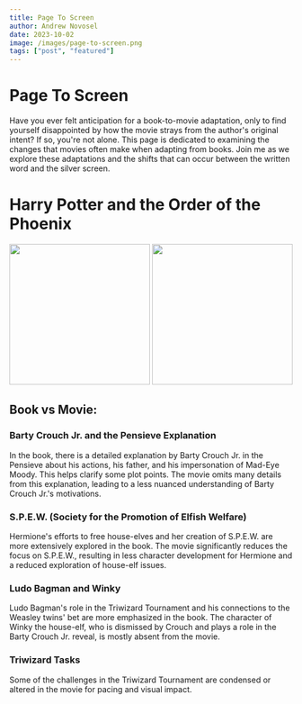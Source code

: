 ```yaml
---
title: Page To Screen
author: Andrew Novosel
date: 2023-10-02
image: /images/page-to-screen.png
tags: ["post", "featured"]
---
```


<h1 class="text-5xl font-bold text-center">Page To Screen</h1>
<p class="text-center m-5 text-2xl">
Have you ever felt anticipation for a book-to-movie adaptation, only to find yourself disappointed by how the movie strays from the author's original intent? If so, you're not alone. This page is dedicated to examining the changes that movies often make when adapting from books. Join me as we explore these adaptations and the shifts that can occur between the written word and the silver screen.
</p>

<!--p>
      “Harry! Did you put your name in the Goblet of Fire?!” asked Dumbledore
      angrily, as he ran towards Harry and grabbed him, shoving him back to the
      trophies. “No sir!” said Harry, showing fear and uncertainty. “Did you ask
      one of the older students to do it for you?!” asked Dumbledore, still
      angry. “No sir!” repeated Harry. “You're absolutely sure?!” asked
      Dumbledore, still angry. “Yes sir!” said Harry firmly.
    </p>

    <p>Huh?? What??</p>

    <p>
      NO. This is not what happened in the novel Harry Potter and the Goblet of
      Fire by J.K. Rowling!
    </p>

    <p>
      In the book, Dumbledore calmly asked, “Did you put your name into the
      Goblet of Fire, Harry?” to which Harry answered, “No.” Dumbledore then
      asked another question calmly, “Did you ask an older student to put it
      into the Goblet of Fire for you?” Harry responded with the same answer,
      but this time in a forceful manner. This is how J.K. Rowling envisioned
      the character of Dumbledore: a wise and powerful headmaster who maintains
      his composure even in times of distress. I grew up reading these books and
      loving the characters and the situations they found themselves in. I loved
      the stories of Harry, Ron, Hermione, Dumbledore, Snape, and even
      Voldemort.
    </p>

    <p>
      So, imagine the excitement of seeing your favorite books come to life on
      the big screen. You rush to the theater, eager to witness the world you've
      imagined, the characters you've grown to love, and the themes that have
      touched your heart. But as the credits roll, you can't shake the feeling
      that something essential is missing - the very soul of the story you
      cherished in the pages of the book.
    </p>

    <p>
      All too often, film adaptations of books fail to capture the essence of
      the original work. Essential plotlines are altered, beloved characters are
      watered down, and the depth of the story is compromised, leaving fans
      disillusioned and authors disheartened. In some cases, endings are
      completely changed. Spoiler alert, Edmund Dantes does NOT sail away with
      his beloved Mercedes in spite of what Disney's 2002 film would have you
      believe. Film studios have the power to shape the narrative, but what
      about the voice of the authors who poured their heart and soul into
      creating these masterpieces?
    </p>

    <p>
      My personal experience is not unique. Many of us have cherished books that
      have shaped our lives and have become a source of comfort, inspiration,
      and connection. When movie adaptations fail to capture the essence of
      these stories, it's not merely a matter of creative differences—it's a
      disservice to the millions of hearts that beat in sync with the author's
      words.
    </p>

    <p>
      We believe it's time for change. We propose a simple yet powerful solution
      - a disclaimer before the start of movie adaptations that acknowledges the
      creative license taken by the filmmakers and encourages viewers to
      discover the full depth and richness of the story within the original
      novel. This disclaimer will serve as a reminder that while movies may be
      "based on" the novels, they are not a definitive representation of the
      author's original intent.
    </p>

    <p>
      By signing this petition for movie disclaimers, we can make a difference,
      respecting authors' hard work and ensuring that future adaptations honor
      the soul of the original works. Let's come together to protect the magic
      of storytelling and stand by the authors who have shared their imagination
      and hearts with us.
    </p>

    <p>
      Imagine for a moment, at the end of Casablanca, Richard Blaine decides
      that instead of letting Ilsa leave on a plane with her husband, she is to
      leave with Rick. Yeah. Not the same movie. That's what I'm talking about.
</p-->

<h1 class="text-3xl text-center font-bold mb-2">Harry Potter and the Order of the Phoenix</h1>

<img class="mx-auto m-4" src="/images/HP4-book.png" width="250px" />

<img class="mx-auto m-4" src="/images/HP4-movie.png" width="250px" />

<h2 class="text-4xl text-center font-bold">Book vs Movie:</h2>

<h3 class="text-2xl m-2 font-bold">Barty Crouch Jr. and the Pensieve Explanation</h3>

<p class="text-xl m-2"> In the book, there is a detailed explanation by Barty Crouch Jr. in the Pensieve about his actions, his father, and his impersonation of Mad-Eye Moody. This helps clarify some plot points. The movie omits many details from this explanation, leading to a less nuanced understanding of Barty Crouch Jr.'s motivations.</p>

<h3 class="text-2xl m-2 font-bold">S.P.E.W. (Society for the Promotion of Elfish Welfare)</h3>

<p class="text-xl m-2">Hermione's efforts to free house-elves and her creation of S.P.E.W. are more extensively explored in the book. The movie significantly reduces the focus on S.P.E.W., resulting in less character development for Hermione and a reduced exploration of house-elf issues.</p>

<h3 class="text-2xl m-2 font-bold">Ludo Bagman and Winky</h3>

<p class="text-xl m-2">Ludo Bagman's role in the Triwizard Tournament and his connections to the Weasley twins' bet are more emphasized in the book. The character of Winky the house-elf, who is dismissed by Crouch and plays a role in the Barty Crouch Jr. reveal, is mostly absent from the movie.</p>

<h3 class="text-2xl m-2 font-bold">Triwizard Tasks</h3>

<p class="text-xl m-2">Some of the challenges in the Triwizard Tournament are condensed or altered in the movie for pacing and visual impact.</p>
<br>
<!--p class="text-xl m-2">These are just a few examples of the differences between the "Harry Potter and the Goblet of Fire" novel and film. A more extensive list will be created when I have learned how to create separate pages for each book vs movie.</p-->